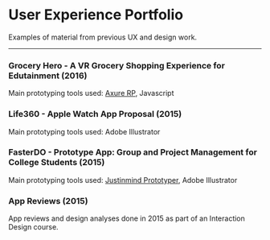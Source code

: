 # User Experience Portfolio
Examples of material from previous UX and design work.

----

### Grocery Hero - A VR Grocery Shopping Experience for Edutainment (2016) 
Main prototyping tools used: [Axure RP](https://www.axure.com/), Javascript

### Life360 - Apple Watch App Proposal (2015)
Main prototyping tools used: Adobe Illustrator

### FasterDO - Prototype App: Group and Project Management for College Students (2015)
Main prototyping tools used: [Justinmind Prototyper](https://www.justinmind.com/), Adobe Illustrator

### App Reviews (2015)
App reviews and design analyses done in 2015 as part of an Interaction Design course.
